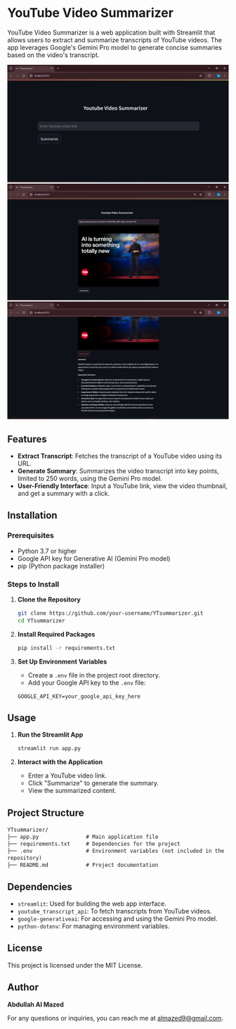 
# YouTube Video Summarizer

YouTube Video Summarizer is a web application built with Streamlit that allows users to extract and summarize transcripts of YouTube videos. The app leverages Google's Gemini Pro model to generate concise summaries based on the video's transcript.

![Home](one.png)
![Home](two.png)
![Home](three.png)


## Features

- **Extract Transcript**: Fetches the transcript of a YouTube video using its URL.
- **Generate Summary**: Summarizes the video transcript into key points, limited to 250 words, using the Gemini Pro model.
- **User-Friendly Interface**: Input a YouTube link, view the video thumbnail, and get a summary with a click.

## Installation

### Prerequisites

- Python 3.7 or higher
- Google API key for Generative AI (Gemini Pro model)
- pip (Python package installer)

### Steps to Install

1. **Clone the Repository**

    ```bash
    git clone https://github.com/your-username/YTsummarizer.git
    cd YTsummarizer
    ```

2. **Install Required Packages**

    ```bash
    pip install -r requirements.txt
    ```

3. **Set Up Environment Variables**

    - Create a `.env` file in the project root directory.
    - Add your Google API key to the `.env` file:

    ```env
    GOOGLE_API_KEY=your_google_api_key_here
    ```

## Usage

1. **Run the Streamlit App**

    ```bash
    streamlit run app.py
    ```

2. **Interact with the Application**

    - Enter a YouTube video link.
    - Click "Summarize" to generate the summary.
    - View the summarized content.

## Project Structure

```plaintext
YTsummarizer/
├── app.py               # Main application file
├── requirements.txt     # Dependencies for the project
├── .env                 # Environment variables (not included in the repository)
├── README.md            # Project documentation
```

## Dependencies

- `streamlit`: Used for building the web app interface.
- `youtube_transcript_api`: To fetch transcripts from YouTube videos.
- `google-generativeai`: For accessing and using the Gemini Pro model.
- `python-dotenv`: For managing environment variables.

## License

This project is licensed under the MIT License.


## Author

**Abdullah Al Mazed**

For any questions or inquiries, you can reach me at [almazed9@gmail.com](mailto:your-email@example.com).
